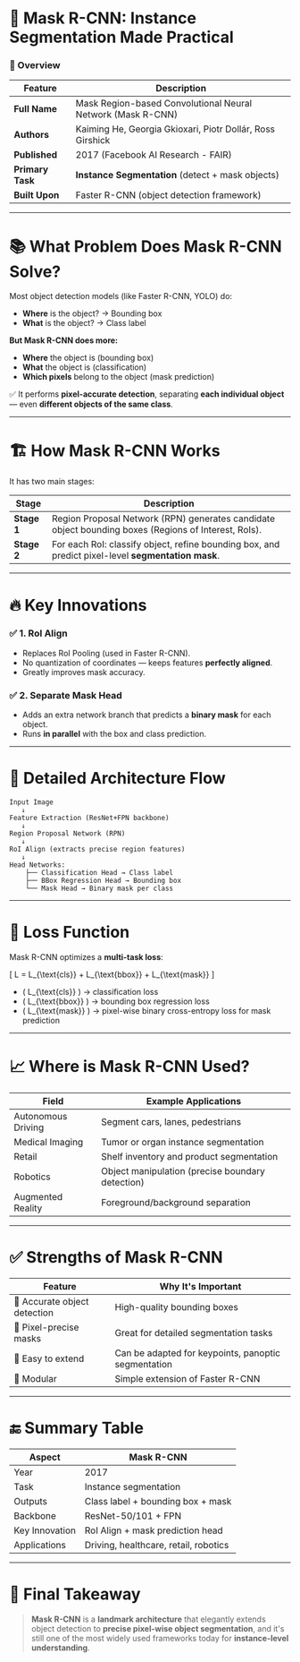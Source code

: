 # 🧠 **Mask R-CNN: Instance Segmentation Made Practical**

### 📌 Overview

| Feature               | Description                                            |
|------------------------|--------------------------------------------------------|
| **Full Name**          | Mask Region-based Convolutional Neural Network (Mask R-CNN) |
| **Authors**            | Kaiming He, Georgia Gkioxari, Piotr Dollár, Ross Girshick |
| **Published**          | 2017 (Facebook AI Research - FAIR)                    |
| **Primary Task**       | **Instance Segmentation** (detect + mask objects)       |
| **Built Upon**         | Faster R-CNN (object detection framework)              |

---

# 📚 **What Problem Does Mask R-CNN Solve?**

Most object detection models (like Faster R-CNN, YOLO) do:
- **Where** is the object? → Bounding box
- **What** is the object? → Class label

**But Mask R-CNN does more:**
- **Where** the object is (bounding box)
- **What** the object is (classification)
- **Which pixels** belong to the object (mask prediction)

✅ It performs **pixel-accurate detection**, separating **each individual object** — even **different objects of the same class**.

---

# 🏗️ **How Mask R-CNN Works**

It has two main stages:

| Stage | Description |
|-------|-------------|
| **Stage 1** | Region Proposal Network (RPN) generates candidate object bounding boxes (Regions of Interest, RoIs). |
| **Stage 2** | For each RoI: classify object, refine bounding box, and predict pixel-level **segmentation mask**. |

---

# 🔥 **Key Innovations**

### ✅ 1. **RoI Align**
- Replaces RoI Pooling (used in Faster R-CNN).
- No quantization of coordinates — keeps features **perfectly aligned**.
- Greatly improves mask accuracy.

### ✅ 2. **Separate Mask Head**
- Adds an extra network branch that predicts a **binary mask** for each object.
- Runs **in parallel** with the box and class prediction.

---

# 🧩 **Detailed Architecture Flow**

```text
Input Image
   ↓
Feature Extraction (ResNet+FPN backbone)
   ↓
Region Proposal Network (RPN)
   ↓
RoI Align (extracts precise region features)
   ↓
Head Networks:
    ├── Classification Head → Class label
    ├── BBox Regression Head → Bounding box
    └── Mask Head → Binary mask per class
```

---

# 🧪 **Loss Function**

Mask R-CNN optimizes a **multi-task loss**:

\[
L = L_{\text{cls}} + L_{\text{bbox}} + L_{\text{mask}}
\]

- \( L_{\text{cls}} \) → classification loss
- \( L_{\text{bbox}} \) → bounding box regression loss
- \( L_{\text{mask}} \) → pixel-wise binary cross-entropy loss for mask prediction

---

# 📈 **Where is Mask R-CNN Used?**

| Field             | Example Applications |
|-------------------|-----------------------|
| Autonomous Driving | Segment cars, lanes, pedestrians |
| Medical Imaging   | Tumor or organ instance segmentation |
| Retail            | Shelf inventory and product segmentation |
| Robotics          | Object manipulation (precise boundary detection) |
| Augmented Reality | Foreground/background separation |

---

# ✅ **Strengths of Mask R-CNN**

| Feature                     | Why It's Important                    |
|------------------------------|----------------------------------------|
| 🎯 Accurate object detection | High-quality bounding boxes           |
| 🎨 Pixel-precise masks       | Great for detailed segmentation tasks |
| 🧠 Easy to extend            | Can be adapted for keypoints, panoptic segmentation |
| 🔄 Modular                  | Simple extension of Faster R-CNN       |

---

# 🔚 **Summary Table**

| **Aspect**         | **Mask R-CNN**                      |
|--------------------|-------------------------------------|
| Year               | 2017                                |
| Task               | Instance segmentation               |
| Outputs            | Class label + bounding box + mask   |
| Backbone           | ResNet-50/101 + FPN                 |
| Key Innovation     | RoI Align + mask prediction head    |
| Applications       | Driving, healthcare, retail, robotics |

---

# 🧠 Final Takeaway

> **Mask R-CNN** is a **landmark architecture** that elegantly extends object detection to **precise pixel-wise object segmentation**, and it's still one of the most widely used frameworks today for **instance-level understanding**.
